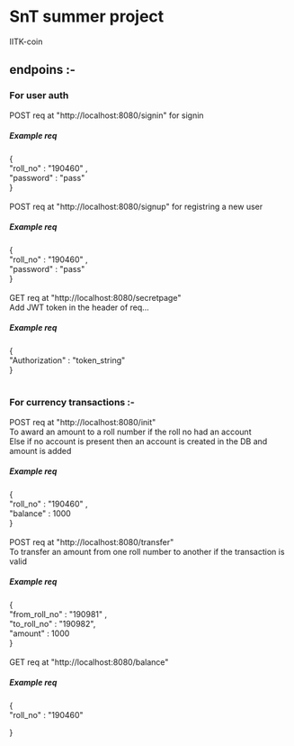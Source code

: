 

# SnT summer project
 IITK-coin 

 <h2>endpoins :-</h2>
<h3>For user auth</h3>                    
 POST  req at  "http://localhost:8080/signin" for signin
<h5>Example req </h5>
{ <br>
  "roll_no" : "190460" , <br>
  "password" : "pass" <br>
} <br> 
<br>
 POST  req at  "http://localhost:8080/signup" for registring a new user
<h5>Example req </h5>
{ <br>
  "roll_no" : "190460" , <br>
  "password" : "pass" <br>
} <br> 
<br>
 GET  req at  "http://localhost:8080/secretpage" <br>
Add JWT token in the header of req...
<h5>Example req </h5>
{ <br>
  "Authorization" : "token_string"  <br>
} <br> 

<br>
 <h3>For currency transactions :-  </h3>                 
 POST  req at  "http://localhost:8080/init"<br>
To award an amount to a roll number if the roll no had an account<br>
Else if no account is present then an account is created in the DB and amount is added
<h5>Example req </h5>
{ <br>
  "roll_no" : "190460" , <br>
  "balance" : 1000 <br>
} <br> 
<br>
 POST  req at  "http://localhost:8080/transfer"<br>
To transfer an amount from one roll number to another if the transaction is valid<br>
<h5>Example req </h5>

{ <br>
    "from_roll_no" : "190981" , <br>
    "to_roll_no" : "190982", <br>
    "amount" : 1000 <br>
} <br>
<br>
 GET  req at  "http://localhost:8080/balance"<br>

<h5>Example req </h5>
{ <br>
  "roll_no" : "190460"  <br>
  
} <br>                  
                  